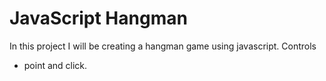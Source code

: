# JavaScript Hangman

In this project I will be creating a hangman game using javascript.
Controls

- point and click.
